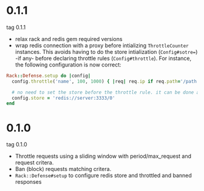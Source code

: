 # 0.1.1
tag 0.1.1
* relax rack and redis gem required versions
* wrap redis connection with a proxy before intializing `ThrottleCounter` instances.
This avoids having to do the store intialization (`Config#sotre=`) -if any- before declaring 
throttle rules (`Config#throttle`). For instance, the following configuration is now correct:
```ruby
Rack::Defense.setup do |config|
  config.throttle('name', 100, 1000) { |req| req.ip if req.path='/path' }

  # no need to set the store before the throttle rule. it can be done at any moment in config section
  config.store = 'redis://server:3333/0'
end
```

# 0.1.0
tag 0.1.0
* Throttle requests using a sliding window with period/max_request and request critera.
* Ban (block) requests matching critera.
* `Rack::Defense#setup` to configure redis store and throttled and banned responses
